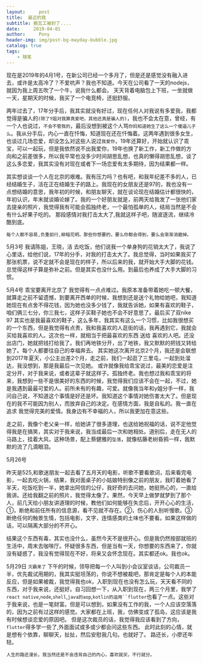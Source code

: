 ```yaml
---
layout:     post
title:  最近的我
subtitle: 搬瓦工被封了....
date:     2019-04-01
author:     Pony
header-img: img/post-bg-mayday-bubble.jpg
catalog: true
tags:
    - 随笔
---
```


现在是2019年的4月1号，在新公司已经一个多月了，但是还是感觉没有融入进去，或许是太高冷了？不爱吭声？我也不知道。今天在公司看了一天的nodejs，就因为我上周五吹了一个牛，说我什么都会。
天天背着电脑包上下班，一坐就做一天，星期天的时候，我买了一个电竞椅，还挺舒服。

两年过去了，17年分手后，我其实就没有好过，现在任何人对我说有多爱我，我都觉得是骗人的`(除了Y姐对我算真爱吧，其他还真是骗人的)`，我也不会太在意，曾经，有一个人也说过，`不会不管我的`，最后没想到被这个人骂`你妈知道她生了这么一个傻逼儿子么`。我从分手后，内心一直在忏悔，知道现在还在忏悔着。这两年遇到很多女生，也谈过几场恋爱，却没怎么对这些人说过`我爱你`，19年还算好，开始就认识了乖宝，可以一起玩，但是我依然说不出我爱你，19年也换了新工作，新工作做的方向和之前差很多，所以我平常也没多少时间胡思乱想，也真的懒得胡思乱想，谈了这么多恋爱，我其实没有对现在或者下一场恋爱有太多期待，因为结果都一样。


其实想谈谈一个人在北京的艰难。我有压力吗？也有吧，和我年纪差不多的人，已经结婚生子，活在正在结婚生子的路上。我现在的女朋友还是97的，我也没有一点想结婚的意思，我年初的时候，和朋友聊天，就在谈论现在结婚估计都很快的，年初认识，年末就谈婚论嫁了。我的一个好朋友就是，前两天给我发了一张他们家去提亲的照片，我觉得我有可能会孤独终老，一个最怕孤单的人，结局当然是不会有什么好果子吃的。 那段感情对我打击太大了,我就这样子吧，随波逐流，继续冷酷到底。


`每个人都不容易,负重前行,柳暗花明。那些你想要的，要么你都会得到，要么会渐渐消磨掉。`

5月3号
我请陈姐，王晓，洁 去吃饭，他们说我一个单身狗的花销太大了，我说了心里话，给他们说，17年的分手，对我的打击太大了。我总觉得，当时如果我买了那张机票，说不定就不会是现在的样子，所以后来的我，就开始大手大脚的花钱。总觉得这样子算是弥补之前。但是其实也没什么用。到最后也养成了大手大脚的习惯。

5月4号
乖宝要离开北京了   我觉得有一点点难过。我原本准备带着她吃一顿大餐，就算走之前不留遗憾，到要离开西单的时候，我想到还是送个礼物给她吧，我知道她现在有点舍不得花钱，因为她也没多少钱了，我就告诉她，如果有喜欢的鞋子，咱们俩三七分，你三我七，这样子买鞋子她也不会不好意思了。最后买了双nike 97  其实也是我最喜欢的鞋子，这么多年，我其实有这么一个习惯，比如我很想买的一个东西，但是我觉得有点贵，我和我喜欢的人逛街的话，我再遇到它，我就会买给我喜欢的人。这次也一样，就相当于把最喜欢的东西 送给 喜欢的人吧。还没出店门，她就把钱打给我了。我们再地铁分开，出了地铁，我又默默的把钱又转给她了。每个人都要往自己的幸福奔去。
其实她这次离开北京2个月，我还是会联想到2017年夏天，小公主出差2个月，走之前，我们一起逛了三里屯，一起到处溜达，我没想到，那是我最后一次见她。
或许就像我给乖宝说过，最美的恋爱是注定分开，对于我来说，或者这辈子就这样子。孤独终老。我也想过我和乖宝的将来，我想到一些不是很美好的东西的时候，我觉得我们应该不会在一起，不过，她是我遇到最最可爱的人。前所未有的有趣，可爱。就像我当年和y姐分手一样，我问自己说，不知道这个事情是好还是坏。我知道这个事情对她伤害太大了。但是现在的我不可能因为别人，而放弃自己的决定。在感情方面，我是自私的。我一直在追求 我觉得完美的爱情。我身边有不幸福的人，所以我更加在意这些。

走之前，我像个老父亲一样，给她讲了很多道理，也送给她祝福的话，说不定他觉得我是在搞笑，其实对于我来说，我当成最后一次和她相处。道别后，走在无人的马路上，挂着大风，这种场景，配上蔡健雅的`坠落`，就像枯藤老树昏鸦一样，我默默的流了几滴眼泪。



5月26号

昨天是525,和歌迷朋友一起去看了五月天的电影，听歌不要看歌词，后来看完电影，一起去吃火锅，结果，我对面桌子的小姑娘特别像之前的朋友，我盯着她看了半天，吃饭吃到一半，她拿出阿信的公仔，我好奇的去问她，她挺热心的，一直给我讲。还给我翻之前的照片，我觉得太像了。果然，今天早上做梦就梦到了那个人，前几天给小朋友讲道理的时候，教他们如何能够在失恋后，开开心心的生活，①，断绝和前任所有的信息源，看不见就不存在。②，伤心的人别听慢歌。③断绝任何的触景生情，包括电影，文字，连情感类的土味也不要看。如果这样做的话，可以隔离大部分的不开心。

结果这个东西有毒，其实也没什么，虽然今天不是很开心。但是我仍然按部就班的生活中，周末去咖啡厅。怀疑很多东西，但是当有一天，你想要的东西来了，你就没有疑惑了，我没有觉得现在不好，将来又会怀念现在。其实都还ok。我也ok。


5月29日
`灭霸来了`
下午的时候，领导把每一个人叫到小会议室谈话，公司裁员一半，优先裁试用期的，我其实挺坦荡的，你说不想被裁吧，那肯定是每个人的本能反应，但是如果被裁，我觉得我也ok，入职到现在也没有怎么玩，天天看不同的东西，对于我来说，还挺好。自习回想一下，从入职到现在，两三个月里，我学了`react native`,`node`,`shell`,`java的aop`,`kotlin的运用``flutter`也看了一点。这些对于我来说，也是一笔财富。但是可以想到，如果没有工作的我，一个人应该空落落的，因为之前有过这样的感觉。大家都在上班，我，仿佛变成了孤岛，这应该是我有时候想谈恋爱的原因吧。
但是这次裁员的话，我觉得我应该看到了方向，`flutter`得多学一些了,外面面试或多或少都会问这些东西。
此时此刻的心情，就是想有个依靠，聊聊天，扯扯，然后安慰我几句。也就好了。
路还长，小廖还年轻。

`人生的路还漫长，我当然还是不会违背自己的内心，喜欢就买，不行就分。`
